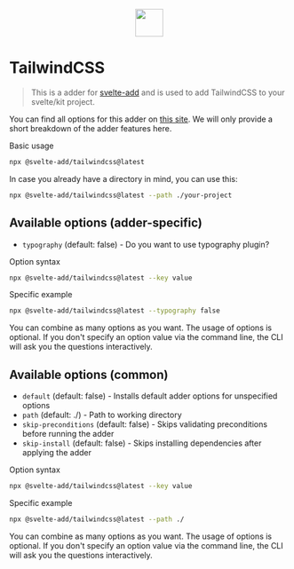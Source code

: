 
<p align="center">
    <img src="https://svelte-add.com/adder/tailwindcss/logo.svg" height="50" />
</p>

# TailwindCSS

> This is a adder for [svelte-add](https://svelte-add.com) and is used to add TailwindCSS to your svelte/kit project.

You can find all options for this adder on [this site](https://svelte-add.com/adder/tailwindcss). We will only provide a short breakdown of the adder features here.

Basic usage
```sh
npx @svelte-add/tailwindcss@latest
```

In case you already have a directory in mind, you can use this:
```sh
npx @svelte-add/tailwindcss@latest --path ./your-project
```


## Available options (adder-specific)

    
- `typography` (default: false) - Do you want to use typography plugin?


Option syntax
```sh
npx @svelte-add/tailwindcss@latest --key value
```

Specific example
```sh
npx @svelte-add/tailwindcss@latest --typography false
```

You can combine as many options as you want. The usage of options is optional. If you don't specify an option value via the command line, the CLI will ask you the questions interactively.



## Available options (common)

    
- `default` (default: false) - Installs default adder options for unspecified options
- `path` (default: ./) - Path to working directory
- `skip-preconditions` (default: false) - Skips validating preconditions before running the adder
- `skip-install` (default: false) - Skips installing dependencies after applying the adder


Option syntax
```sh
npx @svelte-add/tailwindcss@latest --key value
```

Specific example
```sh
npx @svelte-add/tailwindcss@latest --path ./
```

You can combine as many options as you want. The usage of options is optional. If you don't specify an option value via the command line, the CLI will ask you the questions interactively.

